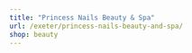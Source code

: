 ```yaml
---
title: "Princess Nails Beauty & Spa"
url: /exeter/princess-nails-beauty-and-spa/
shop: beauty
---
```

